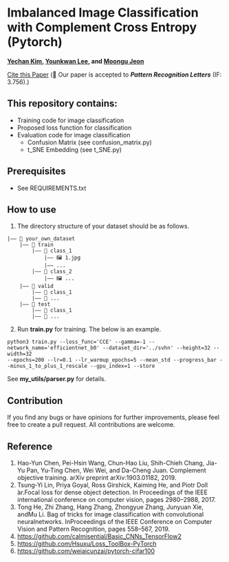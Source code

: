 # Imbalanced Image Classification with Complement Cross Entropy (Pytorch)
**[Yechan Kim](https://github.com/unique-chan), [Younkwan Lee](https://github.com/brightyoun), and [Moongu Jeon](https://scholar.google.co.kr/citations?user=zfngGSkAAAAJ&hl=ko&oi=ao)**

[Cite this Paper](https://arxiv.org/abs/2009.02189) (🎉 Our paper is accepted to ***Pattern Recognition Letters*** (IF: 3.756).)

## This repository contains:
- Training code for image classification
- Proposed loss function for classification 
- Evaluation code for image classification
	- Confusion Matrix (see confusion_matrix.py)
	- t_SNE Embedding (see t_SNE.py)

## Prerequisites
* See REQUIREMENTS.txt

## How to use
1. The directory structure of your dataset should be as follows.
~~~
|—— 📁 your_own_dataset
	|—— 📁 train
		|—— 📁 class_1
			|—— 🖼️ 1.jpg
			|—— ...
		|—— 📁 class_2 
			|—— 🖼️ ...
	|—— 📁 valid
		|—— 📁 class_1
		|—— 📁 ... 
	|—— 📁 test
		|—— 📁 class_1
		|—— 📁 ... 
~~~

2. Run **train.py** for training. The below is an example.
~~~ME
python3 train.py --loss_func='CCE' --gamma=-1 --network_name='efficientnet_b0' --dataset_dir='../svhn' --height=32 --width=32 
--epochs=200 --lr=0.1 --lr_warmup_epochs=5 --mean_std --progress_bar --minus_1_to_plus_1_rescale --gpu_index=1 --store
~~~
See **my_utils/parser.py** for details.


## Contribution
If you find any bugs or have opinions for further improvements, please feel free to create a pull request. All contributions are welcome.

## Reference
1. Hao-Yun Chen, Pei-Hsin Wang, Chun-Hao Liu, Shih-Chieh Chang, Jia-Yu Pan, Yu-Ting Chen, Wei Wei, and Da-Cheng Juan. Complement objective training. arXiv preprint arXiv:1903.01182, 2019.
2. Tsung-Yi Lin, Priya Goyal, Ross Girshick, Kaiming He, and Piotr Doll ́ar.Focal  loss  for  dense  object  detection. In Proceedings  of  the  IEEE international conference on computer vision, pages 2980–2988, 2017.
3. Tong He, Zhi Zhang, Hang Zhang, Zhongyue Zhang, Junyuan Xie, andMu Li.  Bag of tricks for image classification with convolutional neuralnetworks.  InProceedings of the IEEE Conference on Computer Vision and Pattern Recognition, pages 558–567, 2019.
4. https://github.com/calmisential/Basic_CNNs_TensorFlow2
5. https://github.com/Hsuxu/Loss_ToolBox-PyTorch
6. https://github.com/weiaicunzai/pytorch-cifar100

